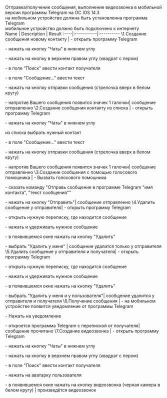 Отправка/получение сообщения, выполнение видеозвонка в мобильной версии программы Telegram на ОС IOS 14.3 <br/>
на мобильном устройстве должна быть установленна программа Telegram <br/>
мобильное устройство должно быть подключено к интернету <br/>
Name | Description | Result
:----|:-----------|:----------
\1.Создание сообщения новому контакту | - открыть программу Telegram <p> - нажать на кнопку "Чаты" в нижнем углу<p> - нажать на кнопку в верхнем правом углу (квадрат с пером) <p> - в поле "Поиск" ввести контакт получателя <p> - в поле "Сообщение..." ввести текст <p> - нажать на кнопку отправки сообщения (стрелочка вверх в белом кругу) <p> - напротив Вашего сообщения появится значек 1 галочки| сообщение отправленно
\2.Создание сообщения контакту из списка | - открыть программу Telegram <p> - нажать на кнопку "Чаты" в нижнем углу <p> из списка выбрать нужный контакт <p> - в поле "Сообщение..." ввести текст <p> - нажать на кнопку отправки сообщения (стрелочка вверх в белом кругу) <p> - напротив Вашего сообщения появится значек 1 галочки| сообщение отправленно
\3.Создание сообщения с помощью голосового помошника | - Вызвать голосового помошника <p> - сказать команду "Отправь сообщение в программе Telegram "имя контакта", "текст сообщения"" <p> - нажать на кнопку "Отправить"| сообщение отправленно
\4.Удалить сообщение у отправителя| - открыть программу Telegram <p> - открыть нужную переписку, где находится сообщение <p> - нажать и удерживать нужное сообщение <p> - в появившемся окне нажать на кнопку "Удалить" <p> - выбрать "Удалить у меня" | сообщение удалится только у отправителя
\5.Удалить сообщение у отправителя и получателя| - открыть программу Telegram <p> - открыть нужную переписку, где находится сообщение <p> - нажать и удерживать нужное сообщение <p> - в появившемся окне нажать на кнопку "Удалить" <p> - выбрать "Удалить у меня и у пользователя"| сообщение удалится у отправителя и получателя
\6.Получение сообщения | - на мобильном устройстве появится уведомление от программы Telegram <p> - Нажать на уведомление <p> - откроется программа Telegram с перепиской от получателя|сообщение прочитано
\7.Создание видеозвонка | - открыть программу Telegram <p> - нажать на кнопку "Чаты" в нижнем углу<p> - нажать на кнопку в верхнем правом углу (квадрат с пером) <p> - в поле "Поиск" ввести контакт получателя <p> - нажать на аватарку пользователя <p> - в появившемся окне нажать на кнопку видеозвонка (черная камера в белом кругу) | произведётся видеозвонок

